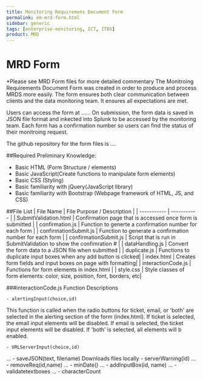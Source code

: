 ```yaml
--- 
title: Monitoring Requiremens Document Form
permalink: em-mrd-form.html
sidebar: generic
tags: [enterprise-monitoring, ICT, ITBS]
product: MRD
---
```


# MRD Form
*Please see MRD Form files for more detailed commentary
The Monitroing Requirements Document Form was created in order to produce and process MRDS more easily. The form ensures both clear communication between clients and the data monitoring team. It ensures all expectations are met.

Users can access the form at ...... On submission, the form data is saved in  JSON file format and inkected into Splunk to be accessed by the monitoring team. Each form has a confirmation number so users can find the status of their monitroing request.

The github repository for the form files is ....

##Required Preliminary Knowledge:
- Basic HTML (Form Structure / elements)
- Basic JavaScript(Create functions to manipulate form elements)
- Basic CSS (Styling)
- Basic familiarity with jQuery(JavaScript library)
- Basic familiarity with Bootstrap (Webpage framework of HTML, JS, and CSS)

##File List
| File Name | File Purpose / Description |
| ----------- | ----------- |
| SubmitValidation.html | Confirmation page that is accessed once form is submitted |
| confirmation.js | Function to generte a confirmation number for each form |
| confirmationSubmit.js | Function to generate a confirmation number for each form |
| confirmationSubmit.js | Script that is run in SubmitValidation to show the confimration # |
| dataHandling.js | Convert the form data to a JSON file when submitted |
| duplicate.js | Functions to duplicate input boxes when any add button is clicked|
| index.html | Creates form fields and input boxes on page with formatting|
| interactionCode.js | Functions for form elements in index.html |
| style.css |  Style classes of form elements: color, size, position, font, borders, etc|

###interactionCode.js Function Descriptions

    - alertingInput(choice,id)
  This function is called when the radio buttons for ticket, email, or 'both' are selected in the alerting section of the form (index.html). If ticket is selected, the email input elements will be disabled. If email is selected, the ticket input elements will be disabled. If 'both' is selected, all elements will b enabled.

    - URLServerInput(choice,id)
...
    - saveJSON(text, filename)
Downloads files locally
    - serverWarning(id)
...
    - removeReq(id,name)
...
    - minDate()
...
    - addInputBox(id, name)
...
    - validatetextboxes
...
    - characterCount
